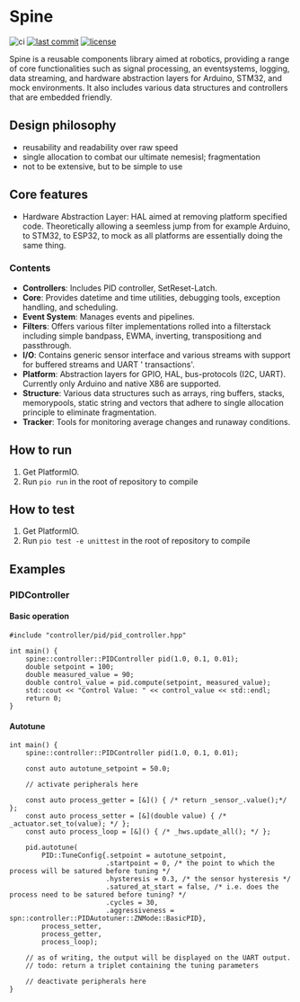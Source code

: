 # Spine

![ci](https://github.com/s-t-a-n/Spine/actions/workflows/ci.yml/badge.svg)
[![last commit](https://badgen.net/github/last-commit/s-t-a-n/KasKas)](https://GitHub.com/s-t-a-n/Spine/commit/)
[![license](https://img.shields.io/github/license/s-t-a-n/KasKas.svg)](https://github.com/s-t-a-n/Spine/blob/master/LICENSE)

Spine is a reusable components library aimed at robotics, providing a range of core functionalities such as signal
processing, an eventsystems, logging, data streaming, and hardware abstraction layers for Arduino, STM32, and mock
environments. It also includes various data structures and controllers that are embedded friendly.

## Design philosophy

- reusability and readability over raw speed
- single allocation to combat our ultimate nemesisl; fragmentation
- not to be extensive, but to be simple to use

## Core features

- Hardware Abstraction Layer: HAL aimed at removing platform specified code. Theoretically allowing a seemless jump from
  for example Arduino, to STM32, to ESP32, to mock as all platforms are essentially doing the same thing.

### Contents

- **Controllers**: Includes PID controller, SetReset-Latch.
- **Core**: Provides datetime and time utilities, debugging tools, exception handling, and scheduling.
- **Event System**: Manages events and pipelines.
- **Filters**: Offers various filter implementations rolled into a filterstack including simple bandpass, EWMA,
  inverting, transpositiong and passthrough.
- **I/O**: Contains generic sensor interface and various streams with support for buffered streams and UART '
  transactions'.
- **Platform**: Abstraction layers for GPIO, HAL, bus-protocols (I2C, UART). Currently only Arduino and native X86 are
  supported.
- **Structure**: Various data structures such as arrays, ring buffers, stacks, memorypools, static string and vectors
  that adhere to single allocation principle to eliminate fragmentation.
- **Tracker**: Tools for monitoring average changes and runaway conditions.

## How to run

1. Get PlatformIO.
2. Run `pio run` in the root of repository to compile

## How to test

1. Get PlatformIO.
2. Run `pio test -e unittest` in the root of repository to compile

## Examples

### PIDController

#### Basic operation

```
#include "controller/pid/pid_controller.hpp"

int main() {
    spine::controller::PIDController pid(1.0, 0.1, 0.01);
    double setpoint = 100;
    double measured_value = 90;
    double control_value = pid.compute(setpoint, measured_value);
    std::cout << "Control Value: " << control_value << std::endl;
    return 0;
}
```

#### Autotune

```
int main() {
    spine::controller::PIDController pid(1.0, 0.1, 0.01);

    const auto autotune_setpoint = 50.0;

    // activate peripherals here

    const auto process_getter = [&]() { /* return _sensor_.value();*/ };
    const auto process_setter = [&](double value) { /* _actuator.set_to(value); */ };
    const auto process_loop = [&]() { /* _hws.update_all(); */ };

    pid.autotune(
        PID::TuneConfig{.setpoint = autotune_setpoint,
                        .startpoint = 0, /* the point to which the process will be satured before tuning */
                        .hysteresis = 0.3, /* the sensor hysteresis */
                        .satured_at_start = false, /* i.e. does the process need to be satured before tuning? */
                        .cycles = 30,
                        .aggressiveness = spn::controller::PIDAutotuner::ZNMode::BasicPID},
        process_setter,
        process_getter,
        process_loop);
    
    // as of writing, the output will be displayed on the UART output.
    // todo: return a triplet containing the tuning parameters

    // deactivate peripherals here
}
```

